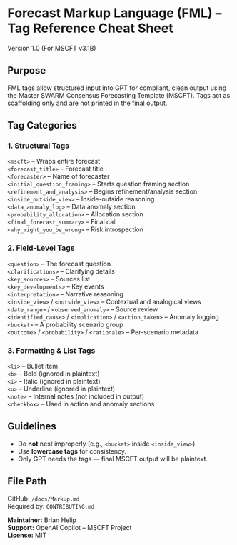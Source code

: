 # Forecast Markup Language (FML) – Tag Reference Cheat Sheet
Version 1.0 (For MSCFT v3.1B)

## Purpose
FML tags allow structured input into GPT for compliant, clean output using the Master SWARM Consensus Forecasting Template (MSCFT). Tags act as scaffolding only and are not printed in the final output.

## Tag Categories

### 1. Structural Tags
`<mscft>` – Wraps entire forecast  
`<forecast_title>` – Forecast title  
`<forecaster>` – Name of forecaster  
`<initial_question_framing>` – Starts question framing section  
`<refinement_and_analysis>` – Begins refinement/analysis section  
`<inside_outside_view>` – Inside-outside reasoning  
`<data_anomaly_log>` – Data anomaly section  
`<probability_allocation>` – Allocation section  
`<final_forecast_summary>` – Final call  
`<why_might_you_be_wrong>` – Risk introspection

### 2. Field-Level Tags
`<question>` – The forecast question  
`<clarifications>` – Clarifying details  
`<key_sources>` – Sources list  
`<key_developments>` – Key events  
`<interpretation>` – Narrative reasoning  
`<inside_view>` / `<outside_view>` – Contextual and analogical views  
`<date_range>` / `<observed_anomaly>` – Source review  
`<identified_cause>` / `<implication>` / `<action_taken>` – Anomaly logging  
`<bucket>` – A probability scenario group  
`<outcome>` / `<probability>` / `<rationale>` – Per-scenario metadata

### 3. Formatting & List Tags
`<li>` – Bullet item  
`<b>` – Bold (ignored in plaintext)  
`<i>` – Italic (ignored in plaintext)  
`<u>` – Underline (ignored in plaintext)  
`<note>` – Internal notes (not included in output)  
`<checkbox>` – Used in action and anomaly sections

## Guidelines
- Do **not** nest improperly (e.g., `<bucket>` inside `<inside_view>`).
- Use **lowercase tags** for consistency.
- Only GPT needs the tags — final MSCFT output will be plaintext.

## File Path
GitHub: `/docs/Markup.md`  
Required by: `CONTRIBUTING.md`

**Maintainer:** Brian Helip  
**Support:** OpenAI Copilot – MSCFT Project  
**License:** MIT
